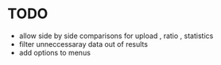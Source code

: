 # TODO

- allow side by side comparisons for upload , ratio , statistics
- filter unneccessaray data out of results
- add options to menus